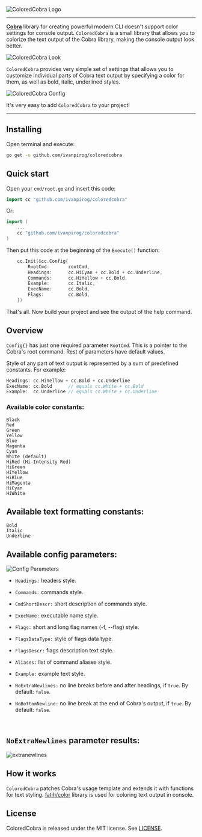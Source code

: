 ![ColoredCobra Logo](https://user-images.githubusercontent.com/8699212/159517235-dd7f8733-20b7-47a8-a1b5-9c91956ca86c.png)

---

**[Cobra](https://github.com/spf13/cobra)** library for creating powerful modern CLI doesn't support color settings for console output. `ColoredCobra` is a small library that allows you to colorize the text output of the Cobra library, making the console output look better.

![ColoredCobra Look](https://user-images.githubusercontent.com/8699212/159517325-faeac756-49b4-4b98-ba40-9764e8549335.png)


`ColoredCobra` provides very simple set of settings that allows you to customize individual parts of Cobra text output by specifying a color for them, as well as bold, italic, underlined styles.

![ColoredCobra Config](https://user-images.githubusercontent.com/8699212/159517387-a82eafa4-a0bb-4bc9-a05a-67b05e6ae15c.png)


It's very easy to add `ColoredCobra` to your project!

---

## Installing

Open terminal and execute:

```bash
go get -u github.com/ivanpirog/coloredcobra
```

## Quick start

Open your `cmd/root.go` and insert this code:

```go
import cc "github.com/ivanpirog/coloredcobra"
```

Or:

```go
import (
    ...
    cc "github.com/ivanpirog/coloredcobra"
)
```

Then put this code at the beginning of the `Execute()` function:

```go
    cc.Init(&cc.Config{
        RootCmd:       rootCmd,
        Headings:      cc.HiCyan + cc.Bold + cc.Underline,
        Commands:      cc.HiYellow + cc.Bold,
        Example:       cc.Italic,
        ExecName:      cc.Bold,
        Flags:         cc.Bold,
    })
```

That's all. Now build your project and see the output of the help command.

## Overview

`Config{}` has just one required parameter `RootCmd`. This is a pointer to the Cobra's root command. Rest of parameters have default values.

Style of any part of text output is represented by a sum of predefined constants. For example:

```go
Headings: cc.HiYellow + cc.Bold + cc.Underline
ExecName: cc.Bold      // equals cc.White + cc.Bold
Example:  cc.Underline // equals cc.White + cc.Underline
```

### Available color constants:

```
Black
Red
Green
Yellow
Blue
Magenta
Cyan
White (default)
HiRed (Hi-Intensity Red)
HiGreen
HiYellow
HiBlue
HiMagenta
HiCyan
HiWhite
```

## Available text formatting constants:

```
Bold
Italic
Underline
```

## Available config parameters:

![Config Parameters](https://user-images.githubusercontent.com/8699212/159517553-7ef67fac-371b-4995-bebe-d702b6167fe1.png)


* `Headings:` headers style.

* `Commands:` commands style.

* `CmdShortDescr:` short description of commands style.

* `ExecName:` executable name style.

* `Flags:` short and long flag names (-f, --flag) style.

* `FlagsDataType:` style of flags data type.

* `FlagsDescr:` flags description text style.

* `Aliases:` list of command aliases style.

* `Example:` example text style.

* `NoExtraNewlines:` no line breaks before and after headings, if `true`. By default: `false`.

* `NoBottomNewline:` no line break at the end of Cobra's output, if `true`. By default: `false`.

<br>

## `NoExtraNewlines` parameter results:

![extranewlines](https://user-images.githubusercontent.com/8699212/159517630-00855ffe-80df-4670-a054-e695f6c4fea7.png)


## How it works

`ColoredCobra` patches Cobra's usage template and extends it with functions for text styling. [fatih/color](https://github.com/fatih/color) library is used for coloring text output in console.

## License

ColoredCobra is released under the MIT license. See [LICENSE](https://github.com/ivanpirog/coloredcobra/blob/main/LICENSE).
